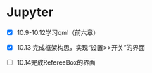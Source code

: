 # Jupyter

- [x] 10.9-10.12学习qml（前六章）

- [x] 10.13 完成框架构思，实现“设置>>开关”的界面

- [ ] 10.14完成RefereeBox的界面

  



